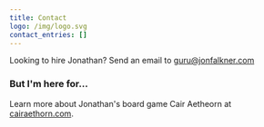 ```yaml
---
title: Contact
logo: /img/logo.svg
contact_entries: []
---
```

Looking to hire Jonathan? Send an email to [guru@jonfalkner.com](mailto:guru@jonfalkner.com?subject=Job%20Offer&body=Add%20R-42%20to%20the%20subject%20line%20to%20pass%20the%20I'm%20not%20a%20robot%20test%20or%20your%20email%20will%20be%20ignored.%20%20Thank%20you%20for%20your%20understanding.)



<h3 class="f4 b lh-title mb2">But I'm here for…</h3>

Learn more about Jonathan's board game Cair Aetheorn at [cairaethorn.com](http://cairaethorn.com).
